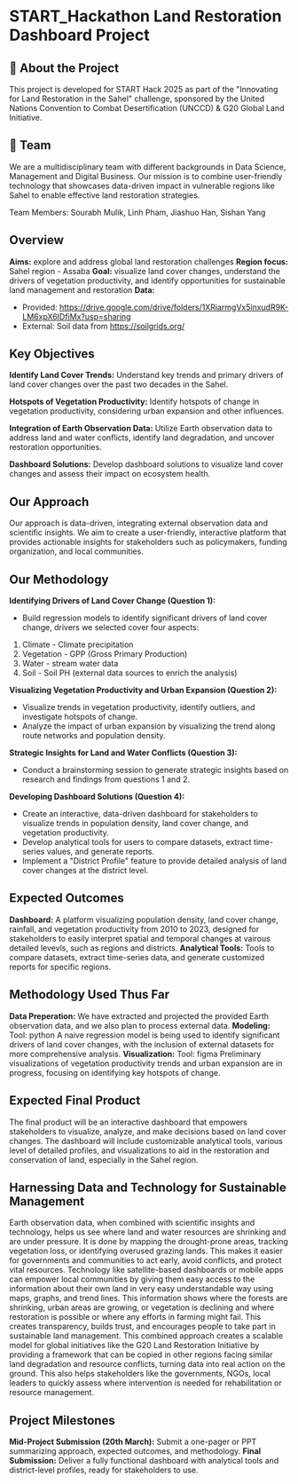 # START_Hackathon Land Restoration Dashboard Project

## 📌 About the Project
This project is developed for START Hack 2025 as part of the "Innovating for Land Restoration in the Sahel" challenge, sponsored by the United Nations Convention to Combat Desertification (UNCCD) & G20 Global Land Initiative.

## 👥 Team
We are a multidisciplinary team with different backgrounds in Data Science, Management and Digital Business.
Our mission is to combine user-friendly technology that showcases data-driven impact in vulnerable regions like Sahel to enable effective land restoration strategies.

Team Members: Sourabh Mulik, Linh Pham, Jiashuo Han, Sishan Yang

## Overview
**Aims:** explore and address global land restoration challenges
**Region focus:** Sahel region - Assaba 
**Goal:** visualize land cover changes, understand the drivers of vegetation productivity, and identify opportunities for sustainable land management and restoration
**Data:** 
- Provided: https://drive.google.com/drive/folders/1XRiarmgVx5inxudR9K-LM6xpX6IDfiMx?usp=sharing
- External: Soil data from https://soilgrids.org/


## Key Objectives
**Identify Land Cover Trends:** Understand key trends and primary drivers of land cover changes over the past two decades in the Sahel.

**Hotspots of Vegetation Productivity:** Identify hotspots of change in vegetation productivity, considering urban expansion and other influences.

**Integration of Earth Observation Data:** Utilize Earth observation data to address land and water conflicts, identify land degradation, and uncover restoration opportunities.

**Dashboard Solutions:** Develop dashboard solutions to visualize land cover changes and assess their impact on ecosystem health.

## Our Approach
Our approach is data-driven, integrating external observation data and scientific insights. We aim to create a user-friendly, interactive platform that provides actionable insights for stakeholders such as policymakers, funding organization, and local communities.


## Our Methodology
**Identifying Drivers of Land Cover Change (Question 1):**
- Build regression models to identify significant drivers of land cover change, drivers we selected cover four aspects:
1. Climate - Climate precipitation
2. Vegetation - GPP (Gross Primary Production)
3. Water - stream water data
4. Soil - Soil PH (external data sources to enrich the analysis)

**Visualizing Vegetation Productivity and Urban Expansion (Question 2):**
- Visualize trends in vegetation productivity, identify outliers, and investigate hotspots of change.
- Analyze the impact of urban expansion by visualizing the trend along route networks and population density.

**Strategic Insights for Land and Water Conflicts (Question 3):**
- Conduct a brainstorming session to generate strategic insights based on research and findings from questions 1 and 2.

**Developing Dashboard Solutions (Question 4):**
- Create an interactive, data-driven dashboard for stakeholders to visualize trends in population density, land cover change, and vegetation productivity.
- Develop analytical tools for users to compare datasets, extract time-series values, and generate reports.
- Implement a "District Profile" feature to provide detailed analysis of land cover changes at the district level.

## Expected Outcomes
**Dashboard:** A platform visualizing population density, land cover change, rainfall, and vegetation productivity from 2010 to 2023, designed for stakeholders to easily interpret spatial and temporal changes at vairous detailed levevls, such as regions and districts.
**Analytical Tools:** Tools to compare datasets, extract time-series data, and generate customized reports for specific regions.


## Methodology Used Thus Far
**Data Preperation:**
We have extracted and projected the provided Earth observation data, and we also plan to process external data.
**Modeling:** 
Tool: python
A naive regression model is being used to identify significant drivers of land cover changes, with the inclusion of external datasets for more comprehensive analysis.
**Visualization:** 
Tool: figma
Preliminary visualizations of vegetation productivity trends and urban expansion are in progress, focusing on identifying key hotspots of change.

## Expected Final Product
The final product will be an interactive dashboard that empowers stakeholders to visualize, analyze, and make decisions based on land cover changes. The dashboard will include customizable analytical tools, various level of detailed profiles, and visualizations to aid in the restoration and conservation of land, especially in the Sahel region.

## Harnessing Data and Technology for Sustainable Management
Earth observation data, when combined with scientific insights and technology, helps us see where land and water resources are shrinking and are under pressure. It is done by mapping the drought-prone areas, tracking vegetation loss, or identifying overused grazing lands. This makes it easier for governments and communities to act early, avoid conflicts, and protect vital resources.
Technology like satellite-based dashboards or mobile apps can empower local communities by giving them easy access to the information about their own land in very easy understandable way using maps, graphs, and trend lines. This information shows where the forests are shrinking, urban areas are growing, or vegetation is declining and where restoration is possible or where any efforts in farming might fail. This creates transparency, builds trust, and encourages people to take part in sustainable land management.
This combined approach creates a scalable model for global initiatives like the G20 Land Restoration Initiative by providing a framework that can be copied in other regions facing similar land degradation and resource conflicts, turning data into real action on the ground. This also helps stakeholders like the governments, NGOs, local leaders to quickly assess where intervention is needed for rehabilitation or resource management.

## Project Milestones
**Mid-Project Submission (20th March):** Submit a one-pager or PPT summarizing approach, expected outcomes, and methodology.
**Final Submission:** Deliver a fully functional dashboard with analytical tools and district-level profiles, ready for stakeholders to use.


